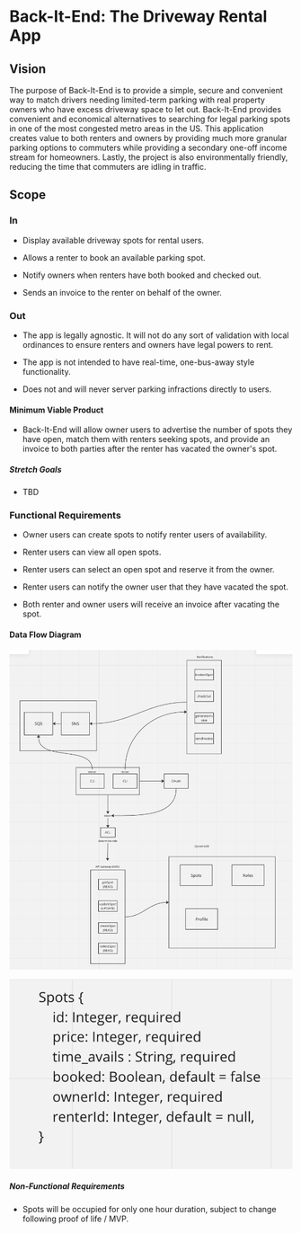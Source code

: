 # Back-It-End: The Driveway Rental App

## Vision

The purpose of Back-It-End is to provide a simple, secure and convenient way to match drivers needing limited-term parking with real property owners who have excess driveway space to let out.  Back-It-End provides convenient and economical alternatives to searching for legal parking spots in one of the most congested metro areas in the US.  This application creates value to both renters and owners by providing much more granular parking options to commuters while providing a secondary one-off income stream for homeowners.  Lastly, the project is also environmentally friendly, reducing the time that commuters are idling in traffic.

## Scope

### In

- Display available driveway spots for rental users.

- Allows a renter to book an available parking spot.

- Notify owners when renters have both booked and checked out.

- Sends an invoice to the renter on behalf of the owner.


### Out

- The app is legally agnostic.  It will not do any sort of validation with local ordinances to ensure renters and owners have legal powers to rent.

- The app is not intended to have real-time, one-bus-away style functionality.

- Does not and will never server parking infractions directly to users.

#### Minimum Viable Product

- Back-It-End will allow owner users to advertise the number of spots they have open, match them with renters seeking spots, and provide an invoice to both parties after the renter has vacated the owner's spot.

##### Stretch Goals

- TBD

### Functional Requirements

- Owner users can create spots to notify renter users of availability.

- Renter users can view all open spots.

- Renter users can select an open spot and reserve it from the owner.

- Renter users can notify the owner user that they have vacated the spot.

- Both renter and owner users will receive an invoice after vacating the spot.

#### Data Flow Diagram

![UML](./assets/drivewayUML.png)

![Schema](./assets/schema.png)

##### Non-Functional Requirements

- Spots will be occupied for only one hour duration, subject to change following proof of life / MVP.

